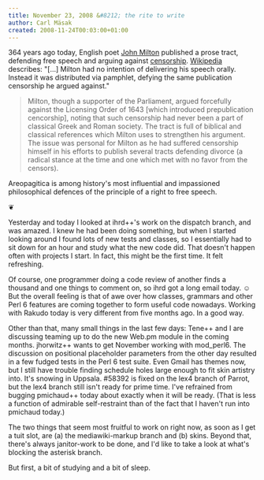 ```yaml
---
title: November 23, 2008 &#8212; the rite to write
author: Carl Mäsak
created: 2008-11-24T00:03:00+01:00
---
```

364 years ago today, English poet [John Milton](http://en.wikipedia.org/wiki/John_Milton) published a prose tract, defending free speech and arguing against [censorship](http://www.quotegarden.com/censorship.html). [Wikipedia](http://en.wikipedia.org/wiki/Areopagitica) describes: "[...] Milton had no intention of delivering his speech orally. Instead it was distributed via pamphlet, defying the same publication censorship he argued against."

<blockquote><div><p>Milton, though a supporter of the Parliament, argued forcefully against the Licensing Order of 1643 [which introduced prepublication cencorship], noting that such censorship had never been a part of classical Greek and Roman society. The tract is full of biblical and classical references which Milton uses to strengthen his argument. The issue was personal for Milton as he had suffered censorship himself in his efforts to publish several tracts defending divorce (a radical stance at the time and one which met with no favor from the censors).</p></div></blockquote>

Areopagitica is among history's most influential and impassioned philosophical defences of the principle of a right to free speech.

<p class='separator'>&#10086;</p>

Yesterday and today I looked at ihrd++'s work on the dispatch branch, and was amazed. I knew he had been doing something, but when I started looking around I found lots of new tests and classes, so I essentially had to sit down for an hour and study what the new code did. That doesn't happen often with projects I start. In fact, this might be the first time. It felt refreshing.

Of course, one programmer doing a code review of another finds a thousand and one things to comment on, so ihrd got a long email today. ☺ But the overall feeling is that of awe over how classes, grammars and other Perl 6 features are coming together to form useful code nowadays. Working with Rakudo today is very different from five months ago. In a good way.

Other than that, many small things in the last few days: Tene++ and I are discussing teaming up to do the new Web.pm module in the coming months. jhorwitz++ wants to get November working with mod_perl6. The discussion on positional placeholder parameters from the other day resulted in a few fudged tests in the Perl 6 test suite. Even Gmail has themes now, but I still have trouble finding schedule holes large enough to fit skin artistry into. It's snowing in Uppsala. #58392 is fixed on the lex4 branch of Parrot, but the lex4 branch still isn't ready for prime time. I've refrained from bugging pmichaud++ today about exactly when it will be ready. (That is less a function of admirable self-restraint than of the fact that I haven't run into pmichaud today.)

The two things that seem most fruitful to work on right now, as soon as I get a tuit slot, are (a) the mediawiki-markup branch and (b) skins. Beyond that, there's always janitor-work to be done, and I'd like to take a look at what's blocking the asterisk branch.

But first, a bit of studying and a bit of sleep.


